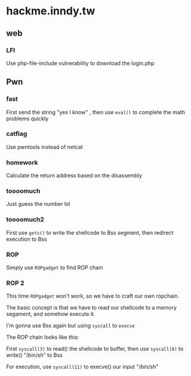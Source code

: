 # hackme.inndy.tw

## web

### LFI

Use php-file-include vulnerability to download the login.php

## Pwn

### fast

First send the string "yes I know" , then use `eval()` to complete the math problems quickly

### catflag

Use pwntools instead of netcat

### homework

Calculate the return address based on the disassembly

### toooomuch

Just guess the number lol

### toooomuch2

First use `gets()` to write the shellcode to Bss segment, then redirect execution to Bss

### ROP

Simply use `ROPgadget` to find ROP chain

### ROP 2

This time `ROPgadget` won't work, so we have to craft our own ropchain.

The basic concept is that we have to read our shellcode to a memory segament, and somehow execute it.

I'm gonna use Bss again but using `syscall` to `execve`

The ROP chain looks like this:

First `syscall(3)` to read() the shellcode to buffer, then use `syscall(8)` to write() "/bin/sh" to Bss

For execution, use `syscall(11)` to execve() our input "/bin/sh" 